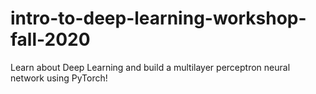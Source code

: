 # intro-to-deep-learning-workshop-fall-2020
Learn about Deep Learning and build a multilayer perceptron neural network using PyTorch!
